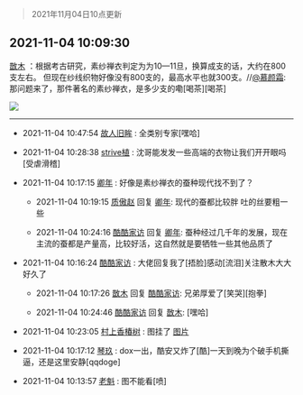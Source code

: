 > 2021年11月04日10点更新
<link rel="stylesheet" href="https://cdn.jsdelivr.net/gh/taotie6/sampleJSON@main/css/photo_show.css">
<meta name="referrer" content="no-referrer" />


 ## 2021-11-04 10:09:30 

 [㪚木](https://www.coolapk.com/feed/31205209?shareKey=OGM5OTI0MzIwYmY1NjE4MzQ0NmY~) ：根据考古研究，素纱禅衣判定为为10—11旦，换算成支的话，大约在800支左右。
但现在纱线织物好像没有800支的，最高水平也就300支。//<a class="feed-link-uname" href="/u/慕颜霜">@慕颜霜</a>:那问题来了，那件著名的素纱禅衣，是多少支的嘞[喝茶][喝茶] 

<div class="album">
<img class="img-item" src="http://image.coolapk.com/feed/2019/0507/23/1081091_4549_3005@356x200.gif" />
</div>

 ------- 

- 2021-11-04 10:47:54 [故人旧眸](uid=5481001) : 全类别专家[嘿哈] 

- 2021-11-04 10:28:38 [strive植](uid=1468928) : 沈哥能发发一些高端的衣物让我们开开眼吗[受虐滑稽] 

- 2021-11-04 10:17:15 [卿年](uid=1684521) : 好像是素纱禅衣的蚕种现代找不到了？ 

    - 2021-11-04 10:19:15 [质傲赵](uid=1566723) 回复 [卿年](uid=1684521): 现代的蚕都比较胖 吐的丝要粗一些 

    - 2021-11-04 10:24:16 [酷酷家访](uid=2439183) 回复 [卿年](uid=1684521): 蚕种经过几千年的发展，现在主流的蚕都是产量高，比较好活，这自然就是要牺牲一些其他品质了 

- 2021-11-04 10:16:24 [酷酷家访](uid=2439183) : 大佬回复我了[捂脸]感动[流泪]关注散木大大好久了 

    - 2021-11-04 10:17:26 [㪚木](uid=1081091) 回复 [酷酷家访](uid=2439183): 兄弟厚爱了[笑哭][抱拳] 

    - 2021-11-04 10:24:46 [酷酷家访](uid=2439183) 回复 [㪚木](uid=1081091): [嘿哈] 

- 2021-11-04 10:23:05 [村上香椿树](uid=1121303) : 图挂了 [图片](http://image.coolapk.com/feed/2021/1104/10/1121303_4f70563c_2584_5567@1080x2400.jpeg)

- 2021-11-04 10:17:12 [琴玖](uid=2151965) : dox一出，酷安又炸了[酷]一天到晚为个破手机撕逼，还是这里安静[qqdoge] 

- 2021-11-04 10:13:57 [老魁](uid=1703096) : 图不能看[喷] 

